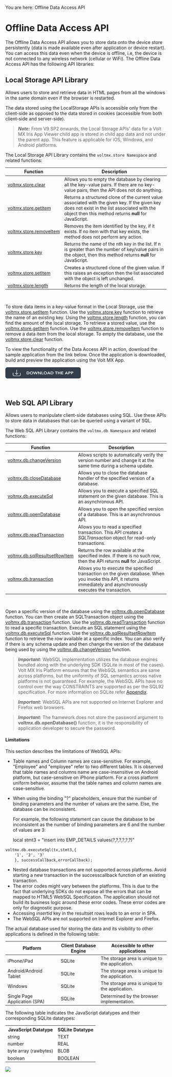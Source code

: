                            

You are here: Offline Data Access API

Offline Data Access API
=======================

The Offline Data Access API allows you to store data onto the device store persistently (data is made available even after application or device restart). You can access this data even when the device is offline, i.e, the device is not connected to any wireless network (cellular or WiFi). The Offline Data Access API has the following API libraries:

**Local Storage API Library**
-----------------------------

Allows users to store and retrieve data in HTML pages from all the windows in the same domain even if the browser is restarted.

The data stored using the LocalStorage APIs is accessible only from the client-side as opposed to the data stored in cookies (accessible from both client-side and server-side).

> **_Note:_** From V9 SP2 onwards, the Local Storage APIs' data for a Volt MX Iris App Viewer child app is stored in child app data and not under the parent app. This feature is applicable for iOS, Windows, and Android platforms.
<!-- > **_Note:_** From V8 SP4 onwards, the Local Storage APIs' data for a Volt MX Iris App Viewer child app is stored in child app data and not under the parent app. This feature is applicable for iOS, Windows, and Android platforms. -->

The Local Storage API Library contains the `voltmx.store Namespace` and related functions:

  
| Function | Description |
| --- | --- |
| [voltmx.store.clear](voltmx.store_functions.md#volt-mx-store-clear) | Allows you to empty the database by clearing all the key-value pairs. If there are no key-value pairs, then the API does not do anything. |
| [voltmx.store.getItem](voltmx.store_functions.md#volt-mx-store-getitem) | Returns a structured clone of the current value associated with the given key. If the given key does not exist in the list associated with the object then this method returns **null** for JavaScript. |
| [voltmx.store.removeItem](voltmx.store_functions.md#volt-mx-store-removeitem) | Removes the item identified by the key, if it exists. If no item with that key exists, the method does not perform any action. |
| [voltmx.store.key](voltmx.store_functions.md#volt-mx-store-key) | Returns the name of the nth key in the list. If n is greater than the number of key/value pairs in the object, then this method returns **null** for JavaScript. |
| [voltmx.store.setItem](voltmx.store_functions.md#volt-mx-store-setitem) | Creates a structured clone of the given value. If this raises an exception then the list associated with the object is left unchanged. |
| [voltmx.store.length](voltmx.store_functions.md#volt-mx-store-length) | Returns the length of the local storage. |

 

To store data items in a key-value format in the Local Storage, use the [voltmx.store.setItem](voltmx.store_functions.md#volt-mx-store-setitem) function. Use the [voltmx.store.key](voltmx.store_functions.md#volt-mx-store-key) function to retrieve the name of an existing key. Using the [voltmx.store.length](voltmx.store_functions.md#volt-mx-store-length) function, you can find the amount of the local storage. To retrieve a stored value, use the [voltmx.store.getItem](voltmx.store_functions.md#volt-mx-store-getitem) function. Use the [voltmx.store.removeItem](voltmx.store_functions.md#volt-mx-store-removeitem) function to remove a data item from the local storage. To empty the database, use the [voltmx.store.clear](voltmx.store_functions.md#volt-mx-store-clear) function.

To view the functionality of the Data Access API in action, download the sample application from the link below. Once the application is downloaded, build and preview the application using the Volt MX App.  

[![](resources/images/download_button_08__002__236x35.png)](https://github.com/HCL-TECH-SOFTWARE/volt-mx-samples/tree/main/DataAccessAPI)

 

Web SQL API Library
-------------------

Allows users to manipulate client-side databases using SQL. Use these APIs to store data in databases that can be queried using a variant of SQL.

The Web SQL API Library contains the `voltmx.db Namespace` and related functions:

| Function | Description |
| --- | --- |
| [voltmx.db.changeVersion](voltmx.db_functions.md#volt-mx-db-changeversion) | Allows scripts to automatically verify the version number and change it at the same time during a schema update. |
| [voltmx.db.closeDatabase](voltmx.db_functions.md#volt-mx-db-closedatabase) | Allows you to close the database handler of the specified version of a database. |
| [voltmx.db.executeSql](voltmx.db_functions.md#volt-mx-db-executesql) | Allows you to execute a specified SQL statement on the given database. This is an asynchronous API. |
| [voltmx.db.openDatabase](voltmx.db_functions.md#volt-mx-db-opendatabase) | Allows you to open the specified version of a database. This is an asynchronous API. |
| [voltmx.db.readTransaction](voltmx.db_functions.md#volt-mx-db-readtransaction) | Allows you to read a specified transaction. This API creates a _SQLTransaction_ object for read-only transactions. |
| [voltmx.db.sqlResultsetRowItem](voltmx.db_functions.md#volt-mx-db-sqlresultsetrowitem) | Returns the row available at the specified index. If there is no such row, then the API returns **null** for JavaScript. |
| [voltmx.db.transaction](voltmx.db_functions.md#volt-mx-db-transaction) | Allows you to execute the specified transaction on the given database. When you invoke this API, it returns immediately and asynchronously executes the transaction. |

 

Open a specific version of the database using the [voltmx.db.openDatabase](voltmx.db_functions.md#volt-mx-db-opendatabase) function. You can then create an SQLTransaction object using the [voltmx.db.transaction](voltmx.db_functions.md#volt-mx-db-transaction) function. Use the [voltmx.db.readTransaction](voltmx.db_functions.md#volt-mx-db-readtransaction) function to read a specific transaction. Execute an SQL statement using the [voltmx.db.executeSql](voltmx.db_functions.md#volt-mx-db-executesql) function. Use the [voltmx.db.sqlResultsetRowItem](voltmx.db_functions.md#volt-mx-db-sqlresultsetrowitem) function to retrieve the row available at a specific index. You can also verify if there is any schema update and then change the version of the database being used by using the [voltmx.db.changeVersion](voltmx.db_functions.md#volt-mx-db-changeversion) function.

> **_Important:_** WebSQL implementation utilizes the database engines bundled along with the underlying SDK (SQLite in most of the cases). Volt MX Iris Platform ensures that the WebSQL semantics are same across platforms, but the uniformity of SQL semantics across native platforms is not guaranteed. For example, the WebSQL APIs have no control over the way CONSTRAINTS are supported as per the SQL92 specification. For more information on SQLite refer [Appendix](sqllite.md).

> **_Important:_** WebSQL APIs are not supported on Internet Explorer and Firefox web browsers.

> **_Important:_** The framework does not store the password argument to **voltmx.db.openDatabase()** function, it is the responsibility of application developer to secure the password.

#### Limitations

This section describes the limitations of WebSQL APIs:

*   Table names and Column names are case-sensitive. For example, "Employee" and "employee" refer to two different tables. It is observed that table names and columns name are case-insensitive on Android platform, but case-sensitive on iPhone platform. For a cross platform uniform behavior, assume that the table names and column names are case-sensitive.
*   When using the binding "?" placeholders, ensure that the number of binding parameters and the number of values are the same. Else, the database can be inconsistent.
    
    For example, the following statement can cause the database to be inconsistent as the number of binding parameters are 6 and the number of values are 3:
    
    local stmt3 = "insert into EMP\_DETAILS values(?,?,?,?,?,?)"
    
```
voltmx.db.executeSql(tx,stmt3,{
    '1', '2', '3'
    }, successCallback,errorCallback);
```
*   Nested database transactions are not supported across platforms. Avoid starting a new transaction in the successcallback function of an existing transaction.
*   The error codes might vary between the platforms. This is due to the fact that underlying SDKs do not expose all the errors that can be mapped to HTML5 WebSQL Specification. The application should not build its business logic around these error codes. These error codes are only for diagnostic purpose.
*   Accessing _insertid_ key in the resultset rows leads to an error in SPA.
*   The WebSQL APIs are not supported on Internet Explorer and Firefox.

The actual database used for storing the data and its visibility to other applications is defined in the following table:

| Platform | Client Database Engine | Accessible to other applications |
| --- | --- | --- |
| iPhone/iPad | SQLite | The storage area is unique to the application. |
| Android/Android Tablet | SQLite | The storage area is unique to the application. |
| Windows | SQLite | The storage area is unique to the application. |
| Single Page Application (SPA) | SQLite | Determined by the browser implementation. |

  
The following table indicates the JavaScript datatypes and their corresponding SQLite datatypes:

<table style="caption-side: top;mc-table-style: url('resources/tablestyles/basic.css');" class="TableStyle-Basic" cellspacing="0"><colgroup><col class="TableStyle-Basic-Column-Column1"><col class="TableStyle-Basic-Column-Column1"></colgroup><tbody><tr class="TableStyle-Basic-Body-Body1"><th class="TableStyle-Basic-BodyE-Column1-Body1">JavaScript Datatype</th><th class="TableStyle-Basic-BodyD-Column1-Body1">SQLite Datatype</th></tr><tr class="TableStyle-Basic-Body-Body1"><td class="TableStyle-Basic-BodyE-Column1-Body1">string</td><td class="TableStyle-Basic-BodyD-Column1-Body1">TEXT</td></tr><tr class="TableStyle-Basic-Body-Body1"><td class="TableStyle-Basic-BodyE-Column1-Body1">number</td><td class="TableStyle-Basic-BodyD-Column1-Body1">REAL</td></tr><tr class="TableStyle-Basic-Body-Body1"><td class="TableStyle-Basic-BodyE-Column1-Body1">byte array (rawbytes)</td><td class="TableStyle-Basic-BodyD-Column1-Body1">BLOB</td></tr><tr class="TableStyle-Basic-Body-Body1"><td class="TableStyle-Basic-BodyE-Column1-Body1">boolean</td><td class="TableStyle-Basic-BodyD-Column1-Body1">BOOLEAN</td></tr></tbody></table>

![](resources/prettify/onload.png)
